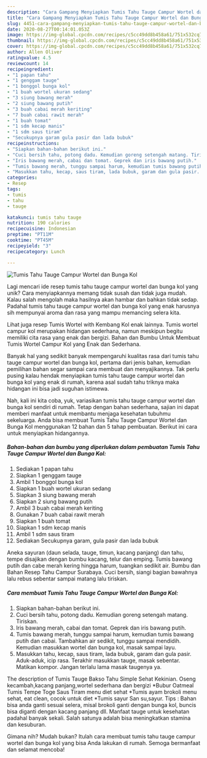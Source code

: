 ```yaml
---
description: "Cara Gampang Menyiapkan Tumis Tahu Tauge Campur Wortel dan Bunga Kol Anti Gagal"
title: "Cara Gampang Menyiapkan Tumis Tahu Tauge Campur Wortel dan Bunga Kol Anti Gagal"
slug: 4451-cara-gampang-menyiapkan-tumis-tahu-tauge-campur-wortel-dan-bunga-kol-anti-gagal
date: 2020-08-27T00:14:01.053Z
image: https://img-global.cpcdn.com/recipes/c5cc49dd8b458a61/751x532cq70/tumis-tahu-tauge-campur-wortel-dan-bunga-kol-foto-resep-utama.jpg
thumbnail: https://img-global.cpcdn.com/recipes/c5cc49dd8b458a61/751x532cq70/tumis-tahu-tauge-campur-wortel-dan-bunga-kol-foto-resep-utama.jpg
cover: https://img-global.cpcdn.com/recipes/c5cc49dd8b458a61/751x532cq70/tumis-tahu-tauge-campur-wortel-dan-bunga-kol-foto-resep-utama.jpg
author: Allen Oliver
ratingvalue: 4.5
reviewcount: 14
recipeingredient:
- "1 papan tahu"
- "1 genggam tauge"
- "1 bonggol bunga kol"
- "1 buah wortel ukuran sedang"
- "3 siung bawang merah"
- "2 siung bawang putih"
- "3 buah cabai merah keriting"
- "7 buah cabai rawit merah"
- "1 buah tomat"
- "1 sdm kecap manis"
- "1 sdm saus tiram"
- "Secukupnya garam gula pasir dan lada bubuk"
recipeinstructions:
- "Siapkan bahan-bahan berikut ini."
- "Cuci bersih tahu, potong dadu. Kemudian goreng setengah matang. Tiriskan."
- "Iris bawang merah, cabai dan tomat. Geprek dan iris bawang putih."
- "Tumis bawang merah, tunggu sampai harum, kemudian tumis bawang putih dan cabai. Tambahkan air sedikit, tunggu sampai mendidih. Kemudian masukkan wortel dan bunga kol, masak sampai layu."
- "Masukkan tahu, kecap, saus tiram, lada bubuk, garam dan gula pasir. Aduk-aduk, icip rasa. Terakhir masukkan tauge, masak sebentar. Matikan kompor. Jangan terlalu lama masak taugenya ya."
categories:
- Resep
tags:
- tumis
- tahu
- tauge

katakunci: tumis tahu tauge 
nutrition: 190 calories
recipecuisine: Indonesian
preptime: "PT11M"
cooktime: "PT45M"
recipeyield: "3"
recipecategory: Lunch

---
```



![Tumis Tahu Tauge Campur Wortel dan Bunga Kol](https://img-global.cpcdn.com/recipes/c5cc49dd8b458a61/751x532cq70/tumis-tahu-tauge-campur-wortel-dan-bunga-kol-foto-resep-utama.jpg)

Lagi mencari ide resep tumis tahu tauge campur wortel dan bunga kol yang unik? Cara menyiapkannya memang tidak susah dan tidak juga mudah. Kalau salah mengolah maka hasilnya akan hambar dan bahkan tidak sedap. Padahal tumis tahu tauge campur wortel dan bunga kol yang enak harusnya sih mempunyai aroma dan rasa yang mampu memancing selera kita.

Lihat juga resep Tumis Wortel with Kembang Kol enak lainnya. Tumis wortel campur kol merupakan hidangan sederhana, namun meskipun begitu memiliki cita rasa yang enak dan bergizi. Bahan dan Bumbu Untuk Membuat Tumis Wortel Campur Kol yang Enak dan Sederhana.

Banyak hal yang sedikit banyak mempengaruhi kualitas rasa dari tumis tahu tauge campur wortel dan bunga kol, pertama dari jenis bahan, kemudian pemilihan bahan segar sampai cara membuat dan menyajikannya. Tak perlu pusing kalau hendak menyiapkan tumis tahu tauge campur wortel dan bunga kol yang enak di rumah, karena asal sudah tahu triknya maka hidangan ini bisa jadi suguhan istimewa.


Nah, kali ini kita coba, yuk, variasikan tumis tahu tauge campur wortel dan bunga kol sendiri di rumah. Tetap dengan bahan sederhana, sajian ini dapat memberi manfaat untuk membantu menjaga kesehatan tubuhmu sekeluarga. Anda bisa membuat Tumis Tahu Tauge Campur Wortel dan Bunga Kol menggunakan 12 bahan dan 5 tahap pembuatan. Berikut ini cara untuk menyiapkan hidangannya.

<!--inarticleads1-->

##### Bahan-bahan dan bumbu yang diperlukan dalam pembuatan Tumis Tahu Tauge Campur Wortel dan Bunga Kol:

1. Sediakan 1 papan tahu
1. Siapkan 1 genggam tauge
1. Ambil 1 bonggol bunga kol
1. Siapkan 1 buah wortel ukuran sedang
1. Siapkan 3 siung bawang merah
1. Siapkan 2 siung bawang putih
1. Ambil 3 buah cabai merah keriting
1. Gunakan 7 buah cabai rawit merah
1. Siapkan 1 buah tomat
1. Siapkan 1 sdm kecap manis
1. Ambil 1 sdm saus tiram
1. Sediakan Secukupnya garam, gula pasir dan lada bubuk


Aneka sayuran (daun selada, tauge, timun, kacang panjang) dan tahu, tempe disajikan dengan bumbu kacang, telur dan emping. Tumis bawang putih dan cabe merah kering hingga harum, tuangkan sedikit air. Bumbu dan Bahan Resep Tahu Campur Surabaya. Cuci bersih, siangi bagian bawahnya lalu rebus sebentar sampai matang lalu tiriskan. 

<!--inarticleads2-->

##### Cara membuat Tumis Tahu Tauge Campur Wortel dan Bunga Kol:

1. Siapkan bahan-bahan berikut ini.
1. Cuci bersih tahu, potong dadu. Kemudian goreng setengah matang. Tiriskan.
1. Iris bawang merah, cabai dan tomat. Geprek dan iris bawang putih.
1. Tumis bawang merah, tunggu sampai harum, kemudian tumis bawang putih dan cabai. Tambahkan air sedikit, tunggu sampai mendidih. Kemudian masukkan wortel dan bunga kol, masak sampai layu.
1. Masukkan tahu, kecap, saus tiram, lada bubuk, garam dan gula pasir. Aduk-aduk, icip rasa. Terakhir masukkan tauge, masak sebentar. Matikan kompor. Jangan terlalu lama masak taugenya ya.


The description of Tumis Tauge Bakso Tahu Simple Sehat Kekinian. Oseng kecambah,kacang panjang,wortel sederhana dan bergizi *Bubur Oatmeal Tumis Tempe Toge Saus Tiram menu diet sehat *Tumis ayam brokoli menu sehat, eat clean, cocok untuk diet *Tumis sayur San su,sayur. Tips : Bahan bisa anda ganti sesuai selera, misal brokoli ganti dengan bunga kol, buncis bisa diganti dengan kacang panjang dll. Manfaat tauge untuk kesehatan padahal banyak sekali. Salah satunya adalah bisa meningkatkan stamina dan kesuburan. 

Gimana nih? Mudah bukan? Itulah cara membuat tumis tahu tauge campur wortel dan bunga kol yang bisa Anda lakukan di rumah. Semoga bermanfaat dan selamat mencoba!

